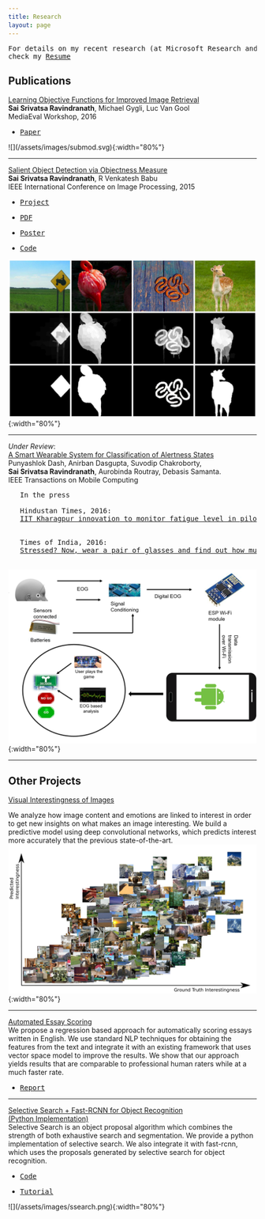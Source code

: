 ```yaml
---
title: Research
layout: page
---
```


<pre>For details on my recent research (at Microsoft Research and Harvard)  
check my <a href="https://saisrivatsan.github.io/resume.html">Resume</a></pre>



Publications
-------------

[Learning Objective Functions for Improved Image Retrieval](http://www.vision.ee.ethz.ch/~gyglim/retrieval/eth_retrieval_mediaeval.pdf)  
 __Sai Srivatsa Ravindranath__,  Michael Gygli,  Luc Van Gool  
 MediaEval Workshop, 2016  
<ul>
<li>
<pre><a href="http://www.vision.ee.ethz.ch/~gyglim/retrieval/eth_retrieval_mediaeval.pdf">Paper</a></pre>
</li>
</ul>
![](/assets/images/submod.svg){:width="80%"}



-----------------------------------------------------------

[Salient Object Detection via Objectness Measure](/assets/files/saliencyICIP15paper.pdf)   
__Sai Srivatsa Ravindranath__,  R Venkatesh Babu  
IEEE International Conference on Image Processing, 2015  


<ul>
<li><pre><a href="http://val.serc.iisc.ernet.in/SaliencyICIP15/index.html">Project</a></pre></li>
<li><pre><a href="/assets/files/saliencyICIP15paper.pdf">PDF</a></pre></li>
<li><pre><a href="/assets/files/saliencyICIP15poster.pdf">Poster</a></pre></li>
<li><pre><a href="https://github.com/saisrivatsan/Saliency-Objectness">Code</a></pre></li>
</ul>

![](/assets/images/sal.jpg){:width="80%"}

-----------------------------------------------------------
*Under Review*:   
[A Smart Wearable System for Classification of Alertness States](#btp)   
<a name="btp"></a>
Punyashlok Dash, Anirban Dasgupta, Suvodip Chakroborty,  
 __Sai Srivatsa Ravindranath__,  Aurobinda Routray, Debasis Samanta.   
IEEE Transactions on Mobile Computing  

<ul>
<pre>
In the press
<li>
Hindustan Times, 2016:
<a href="http://www.hindustantimes.com/education/iit-kharagpur-innovation-to-monitor-fatigue-level-in-pilots/story-lfQRIUUVwUycUyqJUU50pI.html">IIT Kharagpur innovation to monitor fatigue level in pilots</a>  
</li>
<li>
Times of India, 2016: 
<a href="/assets/files/toi.pdf">Stressed? Now, wear a pair of glasses and find out how much </a>
</li>
</pre>
</ul>

![](/assets/images/btp.png){:width="80%"}  


-----------------------------------------------------------


Other Projects
---------------
<a name="interest"></a>
[Visual Interestingness of Images](#interest)  

We analyze how image content and emotions are linked to interest in order to get new insights on what makes an image interesting. 
We build a predictive model using deep convolutional networks, which predicts interest more accurately that the previous state-of-the-art.  
![](/assets/images/interest.png){:width="80%"}


-----------------------------------------------------------

[Automated Essay Scoring](/assets/files/aes.pdf)  
We propose a regression based approach for automatically scoring essays written in English. We use standard NLP techniques for obtaining the features from the text and integrate it 
with an existing framework that uses vector space model to improve the results. We show that our approach yields results that are comparable to professional human raters while at a much faster rate.
<ul>
<li>
<pre><a href="/assets/files/aes.pdf">Report</a></pre>
</li>
</ul>

-----------------------------------------------------------

[Selective Search + Fast-RCNN for Object Recognition  
 (Python Implementation)](https://github.com/saisrivatsan/selective-search)  
Selective Search is an object proposal algorithm which combines the strength of both exhaustive search and segmentation. We provide a python implementation of selective search. We also integrate it with fast-rcnn, which uses the proposals generated by selective search for object recognition.  
<ul>
<li><pre><a href="https://github.com/saisrivatsan/selective-search">Code</a></pre></li>
<li><pre><a href="https://github.com/saisrivatsan/selective-search/blob/master/demo.ipynb">Tutorial</a></pre></li>
</ul>
![](/assets/images/ssearch.png){:width="80%"}

